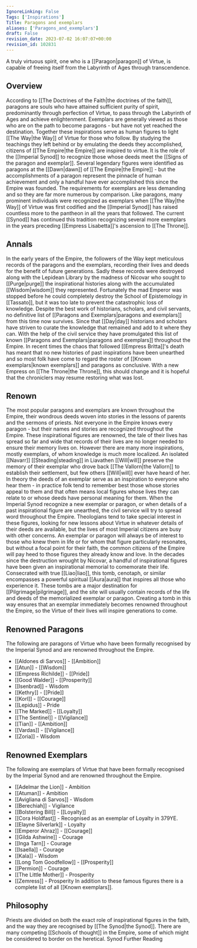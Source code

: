 ```yaml
---
IgnoreLinking: False
Tags: ['Inspirations']
Title: Paragons and exemplars
aliases: ['Paragons_and_exemplars']
draft: False
revision_date: 2023-07-02 16:07:07+00:00
revision_id: 102831
---
```


A truly virtuous spirit, one who is a [[Paragon|paragon]] of Virtue, is capable of freeing itself from the Labyrinth of Ages through transcendence.
## Overview
According to [[The Doctrines of the Faith|the doctrines of the faith]], paragons are souls who have attained sufficient purity of spirit, predominantly through perfection of Virtue, to pass through the Labyrinth of Ages and achieve enlightenment. Exemplars are generally viewed as those who are on the path to become paragons - but have not yet reached the destination. Together these inspirations serve as human figures to light [[The Way|the Way]] of Virtue for those who follow. By studying the teachings they left behind or by emulating the deeds they accomplished, citizens of [[The Empire|the Empire]] are inspired to virtue.
It is the role of the [[Imperial Synod]] to recognize those whose deeds meet the [[Signs of the paragon and exemplar]]. Several legendary figures were identified as paragons at the [[Dawn|dawn]] of [[The Empire|the Empire]] - but the accomplishments of a paragon represent the pinnacle of human achievement and only a handful have ever accomplished this since the Empire was founded.
The requirements for exemplars are less demanding and so they are far more numerous by comparison. Like paragons, many prominent individuals were recognized as exemplars when [[The Way|the Way]] of Virtue was first codified and the [[Imperial Synod]] has raised countless more to the pantheon in all the years that followed. The current [[Synod]] has continued this tradition recognizing several more exemplars in the years preceding [[Empress Lisabetta]]'s ascension to [[The Throne]].
## Annals
In the early years of the Empire, the followers of the Way kept meticulous records of the paragons and the exemplars, recording their lives and deeds for the benefit of future generations. Sadly these records were destroyed along with the Lepidean Library by the madness of Nicovar who sought to [[Purge|purge]] the inspirational histories along with the accumulated [[Wisdom|wisdom]] they represented. Fortunately the mad Emperor was stopped before he could completely destroy the School of Epistemology in [[Tassato]], but it was too late to prevent the catastrophic loss of knowledge. Despite the best work of historians, scholars, and civil servants, no definitive list of [[Paragons and Exemplars|paragons and exemplars]] from this time now survives.
Since that [[Day|day]] historians and scholars have striven to curate the knowledge that remained and add to it where they can. With the help of the civil service they have promulgated this list of known [[Paragons and Exemplars|paragons and exemplars]] throughout the Empire. In recent times the chaos that followed [[Empress Britta]]'s death has meant that no new histories of past inspirations have been unearthed and so most folk have come to regard the roster of [[Known exemplars|known exemplars]] and paragons as conclusive. With a new Empress on [[The Throne|the Throne]], this should change and it is hopeful that the chroniclers may resume restoring what was lost.
## Renown
The most popular paragons and exemplars are known throughout the Empire, their wondrous deeds woven into stories in the lessons of parents and the sermons of priests. Not everyone in the Empire knows every paragon - but their names and stories are recognized throughout the Empire. These inspirational figures are renowned, the tale of their lives has spread so far and wide that records of their lives are no longer needed to ensure their memory lives on.
However there are many more inspirations, mostly exemplars, of whom knowledge is much more localized. An isolated [[Navarr]] [[Steading|steading]] in Liavathen [[Will|will]] preserve the memory of their exemplar who drove back [[The Vallorn|the Vallorn]] to establish their settlement, but few others [[Will|will]] ever have heard of her. In theory the deeds of an exemplar serve as an inspiration to everyone who hear them - in practice folk tend to remember best those whose stories appeal to them and that often means local figures whose lives they can relate to or whose deeds have personal meaning for them.
When the Imperial Synod recognize a new exemplar or paragon, or when details of a past inspirational figure are unearthed, the civil service will try to spread word throughout the Empire. Theologians tend to take special interest in these figures, looking for new lessons about Virtue in whatever details of their deeds are available, but the lives of most Imperial citizens are busy with other concerns. An exemplar or paragon will always be of interest to those who knew them in life or for whom that figure particularly resonates, but without a focal point for their faith, the common citizens of the Empire will pay heed to those figures they already know and love.
In the decades since the destruction wrought by Nicovar, a handful of inspirational figures have been given an inspirational memorial to comemorate their life. Consecrated with true [[Liao|liao]], this tomb, cenotaph, or similar encompasses a powerful spiritual [[Aura|aura]] that inspires all those who experience it. These tombs are a major destination for [[Pilgrimage|pilgrimage]], and the site will usually contain records of the life and deeds of the memorialized exemplar or paragon. Creating a tomb in this way ensures that an exemplar immediately becomes renowned throughout the Empire, so the Virtue of their lives will inspire generations to come.
## Renowned Paragons
The following are paragons of Virtue who have been formally recognised by the Imperial Synod and are renowned throughout the Empire.
* [[Aldones di Sarvos]] - [[Ambition]]
* [[Atun]] - [[Wisdom]]
* [[Empress Richilde]] - [[Pride]]
* [[Good Walder]] - [[Prosperity]]
* [[Isenbrad]] - Wisdom
* [[Kethry]] - [[Pride]]
* [[Korl]] - [[Courage]]
* [[Lepidus]] - Pride
* [[The Marked]] - [[Loyalty]]
* [[The Sentinel]] - [[Vigilance]]
* [[Tian]] - [[Ambition]]
* [[Vardas]] - [[Vigilance]]
* [[Zoria]] - Wisdom
## Renowned Exemplars
The following are exemplars of Virtue that have been formally recognised by the Imperial Synod and are renowned throughout the Empire. 
* [[Adelmar the Lion]] - Ambition
* [[Atuman]] - Ambition
* [[Avigliana di Sarvos]] - Wisdom
* [[Berechiah]] - Vigilance
* [[Bolstering Bill]] - [[Loyalty]]
* [[Cora Holdfast]] - Recognised as an exemplar of Loyalty in 379YE.
* [[Elayne Silverlark]] - Loyalty
* [[Emperor Ahraz]] - [[Courage]]
* [[Gilda Ashwine]] - Courage
* [[Inga Tarn]] - Courage
* [[Isaella]] - Courage
* [[Kala]] - Wisdom
* [[Long Tom Goodfellow]] - [[Prosperity]]
* [[Permion]] - Courage
* [[The Little Mother]] - Prosperity
* [[Zemress]] - Prosperity
In addition to these famous figures there is a complete list of all [[Known exemplars]].
## Philosophy
Priests are divided on both the exact role of inspirational figures in the faith, and the way they are recognised by [[The Synod|the Synod]]. There are many competing [[Schools of thought]] in the Empire, some of which might be considered to border on the heretical.
Synod Further Reading